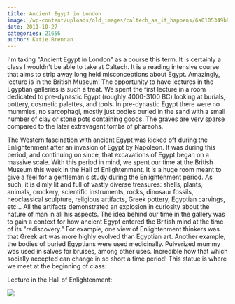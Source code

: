 ```yaml
---
title: Ancient Egypt in London
image: /wp-content/uploads/old_images/caltech_as_it_happens/6a0105349b8251970b0154364a1f40970c.jpg
date: 2011-10-27
categories: 21656
author: Katie Brennan
---
```


I'm taking "Ancient Egypt in London" as a course this term. It is certainly a class I wouldn't be able to take at Caltech. It is a reading intensive course that aims to strip away long held misconceptions about Egypt. Amazingly, lecture is in the British Museum! The opportunity to have lectures in the Egyptian galleries is such a treat. We spent the first lecture in a room dedicated to pre-dynastic Egypt (roughly 4000-3100 BC) looking at burials, pottery, cosmetic palettes, and tools. In pre-dynastic Egypt there were no mummies, no sarcophagi, mostly just bodies buried in the sand with a small number of clay or stone pots containing goods. The graves are very sparse compared to the later extravagant tombs of pharaohs.

The Western fascination with ancient Egypt was kicked off during the Enlightenment after an invasion of Egypt by Napoleon. It was during this period, and continuing on since, that excavations of Egypt began on a massive scale. With this period in mind, we spent our time at the British Museum this week in the Hall of Enlightenment. It is a huge room meant to give a feel for a gentleman's study during the Enlightenment period. As such, it is dimly lit and full of vastly diverse treasures: shells, plants, animals, crockery, scientific instruments, rocks, dinosaur fossils, neoclassical sculpture, religious artifacts, Greek pottery, Egyptian carvings, etc... All the artifacts demonstrated an explosion in curiosity about the nature of man in all his aspects. The idea behind our time in the gallery was to gain a context for how ancient Egypt entered the British mind at the time of its "rediscovery." For example, one view of Enlightenment thinkers was that Greek art was more highly evolved than Egyptian art. Another example, the bodies of buried Egyptians were used medicinally. Pulverized mummy was used in salves for bruises, among other uses. Incredible how that which socially accepted can change in so short a time period!
This statue is where we meet at the beginning of class:

Lecture in the Hall of Enlightenment:


![](/old_images/caltech_as_it_happens/6a0105349b8251970b0162fbcbd91e970d.jpg)
